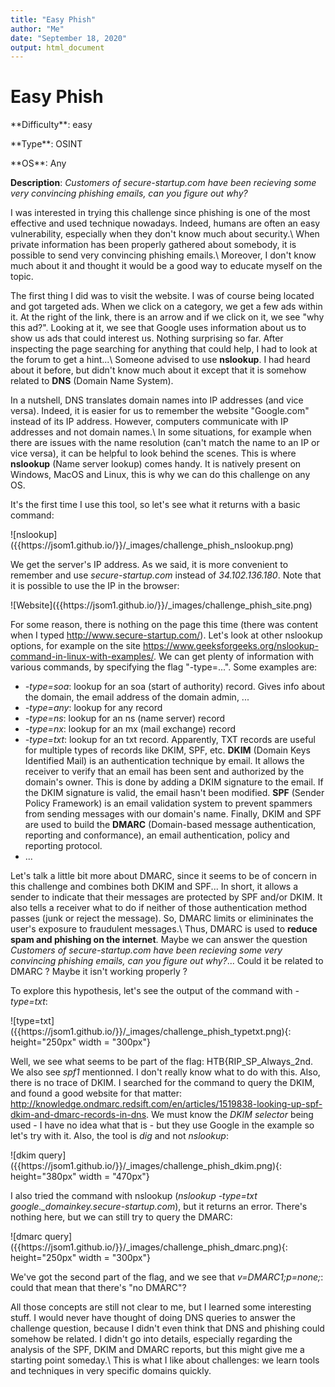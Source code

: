 ```yaml
---
title: "Easy Phish"
author: "Me"
date: "September 18, 2020"
output: html_document
---
```


# Easy Phish

 <div id="boxinfo">
 <div id="textbox">
 <p class="alignleft">**Difficulty**: easy </p>
 <p class="aligncenter">**Type**: OSINT</p>
 <p class="alignright">**OS**: Any</p>
 </div>
 <div style="clear: both;"></div>
 </div> 

**Description**: *Customers of secure-startup.com have been recieving some very convincing phishing emails, can you figure out why?*

I was interested in trying this challenge since phishing is one of the most effective and used technique nowadays. Indeed, humans are often an easy vulnerability, especially when they don't know much about security.\\
When private information has been properly gathered about somebody, it is possible to send very convincing phishing emails.\\
Moreover, I don't know much about it and thought it would be a good way to educate myself on the topic.

The first thing I did was to visit the website. I was of course being located and got targeted ads. When we click on a category, we get a few ads within it.
At the right of the link, there is an arrow and if we click on it, we see "why this ad?". Looking at it, we see that Google uses information about us to show us ads that could interest us.
Nothing surprising so far. After inspecting the page searching for anything that could help, I had to look at the forum to get a hint...\\
Someone advised to use **nslookup**. I had heard about it before, but didn't know much about it except that it is somehow related to **DNS** (Domain Name System).

In a nutshell, DNS translates domain names into IP addresses (and vice versa). Indeed, it is easier for us to remember the website "Google.com" instead of its IP address.
However, computers communicate with IP addresses and not domain names.\\
In some situations, for example when there are issues with the name resolution (can't match the name to an IP or vice versa), it can be helpful to look behind the scenes.
This is where **nslookup** (Name server lookup) comes handy. It is natively present on Windows, MacOS and Linux, this is why we can do this challenge on any OS.

It's the first time I use this tool, so let's see what it returns with a basic command:

<div class="img_container">
![nslookup]({{https://jsom1.github.io/}}/_images/challenge_phish_nslookup.png)
</div>

We get the server's IP address. As we said, it is more convenient to remember and use *secure-startup.com* instead of *34.102.136.180*. Note that it is possible to use the IP in the browser:

<div class="img_container">
![Website]({{https://jsom1.github.io/}}/_images/challenge_phish_site.png)
</div>

For some reason, there is nothing on the page this time (there was content when I typed http://www.secure-startup.com/). Let's look at other nslookup options, for example on the site <https://www.geeksforgeeks.org/nslookup-command-in-linux-with-examples/>.
We can get plenty of information with various commands, by specifying the flag "-type=...". Some examples are:

- *-type=soa*: lookup for an soa (start of authority) record. Gives info about the domain, the email address of the domain admin, ...
- *-type=any*: lookup for any record
- *-type=ns*: lookup for an ns (name server) record
- *-type=nx*: lookup for an mx (mail exchange) record
- *-type=txt*: lookup for an txt record. Apparently, TXT records are useful for multiple types of records like DKIM, SPF, etc. **DKIM** (Domain Keys Identified Mail) is an authentication technique by email.
It allows the receiver to verify that an email has been sent and authorized by the domain's owner. This is done by adding a DKIM signature to the email. If the DKIM signature is valid, the email hasn't been modified.
**SPF** (Sender Policy Framework) is an email validation system to prevent spammers from sending messages with our domain's name. Finally, DKIM and SPF are used to build the **DMARC** (Domain-based message authentication, reporting and conformance), an email authentication, policy and reporting protocol.
- ...

Let's talk a little bit more about DMARC, since it seems to be of concern in this challenge and combines both DKIM and SPF... In short, it allows a sender to indicate that their messages are protected by SPF and/or DKIM.
It also tells a receiver what to do if neither of those authentication method passes (junk or reject the message). So, DMARC limits or elimininates the user's exposure to fraudulent messages.\\
Thus, DMARC is used to **reduce spam and phishing on the internet**. Maybe we can answer the question *Customers of secure-startup.com have been recieving some very convincing phishing emails, can you figure out why?*... Could it be related to DMARC ? Maybe it isn't working properly ?

To explore this hypothesis, let's see the output of the command with *-type=txt*:

<div class="img_container">
![type=txt]({{https://jsom1.github.io/}}/_images/challenge_phish_typetxt.png){: height="250px" width = "300px"}
</div>

Well, we see what seems to be part of the flag: HTB{RIP_SP_Always_2nd. We also see *spf1* mentionned. I don't really know what to do with this. Also, there is no trace of DKIM. I searched for the command to query the DKIM, and found a good website for that matter: <http://knowledge.ondmarc.redsift.com/en/articles/1519838-looking-up-spf-dkim-and-dmarc-records-in-dns>. We must know the *DKIM selector* being used - I have no idea what that is - but they use Google in the example so let's try with it. Also, the tool is *dig* and not *nslookup*:

<div class="img_container">
![dkim query]({{https://jsom1.github.io/}}/_images/challenge_phish_dkim.png){: height="380px" width = "470px"}
</div>

I also tried the command with nslookup (*nslookup -type=txt google._domainkey.secure-startup.com*), but it returns an error. There's nothing here, but we can still try to query the DMARC:

<div class="img_container">
![dmarc query]({{https://jsom1.github.io/}}/_images/challenge_phish_dmarc.png){: height="250px" width = "300px"}
</div>

We've got the second part of the flag, and we see that *v=DMARC1;p=none;*: could that mean that there's "no DMARC"?

All those concepts are still not clear to me, but I learned some interesting stuff. I would never have thought of doing DNS queries to answer the challenge question, because I didn't even think that DNS and phishing could somehow be related. I didn't go into details, especially regarding the analysis of the SPF, DKIM and DMARC reports, but this might give me a starting point someday.\\
This is what I like about challenges: we learn tools and techniques in very specific domains quickly.


